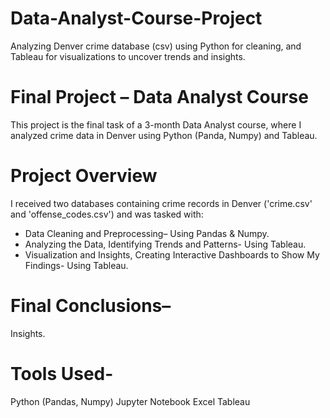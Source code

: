# Data-Analyst-Course-Project
Analyzing Denver crime database (csv) using Python for cleaning, and Tableau for visualizations to uncover trends and insights.




# Final Project – Data Analyst Course
This project is the final task of a 3-month Data Analyst course, where I analyzed crime data in Denver using Python (Panda, Numpy) and Tableau.

# Project Overview
I received two databases containing crime records in Denver ('crime.csv' and 'offense_codes.csv') and was tasked with:
- Data Cleaning and Preprocessing– Using Pandas & Numpy.
- Analyzing the Data, Identifying Trends and Patterns- Using Tableau.
- Visualization and Insights, Creating Interactive Dashboards to Show My Findings- Using Tableau.

# Final Conclusions– 
Insights.

# Tools Used-
Python (Pandas, Numpy)
Jupyter Notebook
Excel
Tableau
